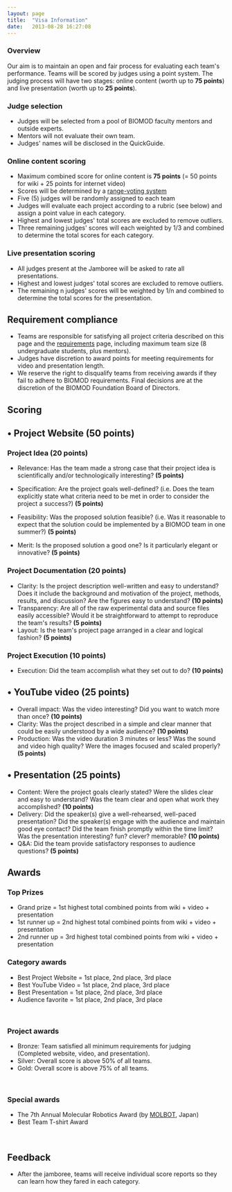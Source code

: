 ```yaml
---
layout: page
title:  "Visa Information"
date:   2013-08-28 16:27:08
---
```


### Overview

Our aim is to maintain an open and fair process for evaluating each team's performance. Teams will be scored by judges using a point system. The judging process will have two stages: online content (worth up to **75 points**) and live presentation (worth up to **25 points**).

### Judge selection

- Judges will be selected from a pool of BIOMOD faculty mentors and outside experts.
- Mentors will not evaluate their own team.
- Judges' names will be disclosed in the QuickGuide.

### Online content scoring

- Maximum combined score for online content is **75 points** (= 50 points for wiki + 25 points for internet video)
- Scores will be determined by a [range-voting system](http://en.wikipedia.org/wiki/Range_voting)
- Five (5) judges will be randomly assigned to each team
- Judges will evaluate each project according to a rubric (see below) and assign a point value in each category.
- Highest and lowest judges' total scores are excluded to remove outliers.
- Three remaining judges' scores will each weighted by 1/3 and combined to determine the total scores for each category.

### Live presentation scoring

- All judges present at the Jamboree will be asked to rate all presentations.
- Highest and lowest judges' total scores are excluded to remove outliers.
- The remaining n judges' scores will be weighted by 1/n and combined to determine the total scores for the presentation.


## Requirement compliance

- Teams are responsible for satisfying all project criteria described on this page and the [requirements](/requirements/) page, including maximum team size (8 undergraduate students, plus mentors).
- Judges have discretion to award points for meeting requirements for video and presentation length.
- We reserve the right to disqualify teams from receiving awards if they fail to adhere to BIOMOD requirements. Final decisions are at the discretion of the BIOMOD Foundation Board of Directors.

## Scoring

## • Project Website (50 points)

### Project Idea (20 points)

*   Relevance: Has the team made a strong case that their project idea is scientifically and/or technologically interesting? **(5 points)**

*   Specification: Are the project goals well-defined? (i.e. Does the team explicitly state what criteria need to be met in order to consider the project a success?) **(5 points)**

*   Feasibility: Was the proposed solution feasible? (i.e. Was it reasonable to expect that the solution could be implemented by a BIOMOD team in one summer?) **(5 points)**

*   Merit: Is the proposed solution a good one? Is it particularly elegant or innovative? **(5 points)**

### Project Documentation (20 points)

- Clarity: Is the project description well-written and easy to understand? Does it include the background and motivation of the project, methods, results, and discussion? Are the figures easy to understand? **(10 points)**
- Transparency: Are all of the raw experimental data and source files easily accessible? Would it be straightforward to attempt to reproduce the team's results? **(5 points)**
- Layout: Is the team's project page arranged in a clear and logical fashion? **(5 points)**

### Project Execution (10 points)

- Execution: Did the team accomplish what they set out to do? **(10 points)**


## • YouTube video (25 points)

- Overall impact: Was the video interesting? Did you want to watch more than once? **(10 points)**
- Clarity: Was the project described in a simple and clear manner that could be easily understood by a wide audience? **(10 points)**
- Production: Was the video duration 3 minutes or less? Was the sound and video high quality? Were the images focused and scaled properly? **(5 points)**


## • Presentation (25 points)

- Content: Were the project goals clearly stated? Were the slides clear and easy to understand? Was the team clear and open what work they accomplished? **(10 points)**
- Delivery: Did the speaker(s) give a well-rehearsed, well-paced presentation? Did the speaker(s) engage with the audience and maintain good eye contact? Did the team finish promptly within the time limit? Was the presentation interesting? fun? clever? memorable? **(10 points)**
- Q&A: Did the team provide satisfactory responses to audience questions? **(5 points)**


## Awards

### Top Prizes

- Grand prize = 1st highest total combined points from wiki + video + presentation
- 1st runner up = 2nd highest total combined points from wiki + video + presentation
- 2nd runner up = 3rd highest total combined points from wiki + video + presentation


### Category awards

- Best Project Website = 1st place, 2nd place, 3rd place
- Best YouTube Video = 1st place, 2nd place, 3rd place
- Best Presentation = 1st place, 2nd place, 3rd place
- Audience favorite = 1st place, 2nd place, 3rd place

&nbsp;

### Project awards

- Bronze: Team satisfied all minimum requirements for judging (Completed website, video, and presentation).
- Silver: Overall score is above 50% of all teams.
- Gold: Overall score is above 75% of all teams.

&nbsp;

### Special awards

- The 7th Annual Molecular Robotics Award (by [MOLBOT](http://molbot.org/), Japan)
- Best Team T-shirt Award

&nbsp;

## Feedback

- After the jamboree, teams will receive individual score reports so they can learn how they fared in each category.


